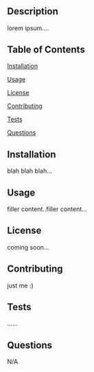 #

## Description

lorem ipsum....

## Table of Contents
  
[Installation](#installation)

[Usage](#usage)

[License](#license)

[Contributing](#contributing)

[Tests](#tests)

[Questions](#questions)
  
## Installation 

blah blah blah...
  
## Usage

filler content..filler content...
  
## License

coming soon...

## Contributing 

just me :)

## Tests 
  
......

## Questions

N/A

